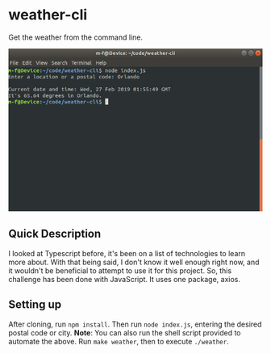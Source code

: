 # weather-cli

Get the weather from the command line.

![Weather cli](https://github.com/username1001/weather-cli/blob/master/weather-cli.png)

## Quick Description

I looked at Typescript before, it's been on a list of technologies to learn more about. With that being said, I don't know it well enough right now, and it wouldn't be beneficial to attempt to use it for this project. So, this challenge has been done with JavaScript. It uses one package, axios.

## Setting up

After cloning, run `npm install`. Then run `node index.js`, entering the desired postal code or city. **Note**: You can also run the shell script provided to automate the above. Run `make weather`, then to execute `./weather`.
